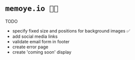 # `memoye.io 👨‍💻`

TODO

- specify fixed size and positions for background images ✅
- add social media links
- validate email form in footer
- create error page
- create 'coming soon' display
